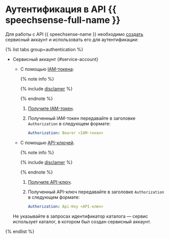# Аутентификация в API {{ speechsense-full-name }}

Для работы с API {{ speechsense-name }} необходимо [создать](../../iam/operations/sa/create.md) сервисный аккаунт и использовать его для аутентификации:

{% list tabs group=authentication %}

- Сервисный аккаунт {#service-account}

   * С помощью [IAM-токена](../../iam/concepts/authorization/iam-token.md):

      {% note info %}

      {% include [disclamer](../../_includes/iam/iam-token-note.md) %}

      {% endnote %}

      1. [Получите IAM-токен](../../iam/operations/iam-token/create-for-sa.md).
      1. Полученный IAM-токен передавайте в заголовке `Authorization` в следующем формате:

          ```yaml
          Authorization: Bearer <IAM-токен>
          ```

   * С помощью [API-ключей](../../iam/concepts/authorization/api-key).

      {% note info %}

      {% include [disclamer](../../_includes/iam/api-keys-disclaimer.md) %}

      {% endnote %}

      1. [Получите API-ключ](../../iam/operations/authentication/manage-api-keys.md#create-api-key).
      1. Полученный API-ключ передавайте в заголовке `Authorization` в следующем формате:

          ```yaml
          Authorization: Api-Key <API-ключ>
          ```

   Не указывайте в запросах идентификатор каталога — сервис использует каталог, в котором был создан сервисный аккаунт.

{% endlist %}
